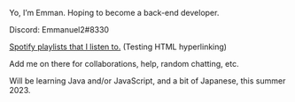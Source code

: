  Yo, I’m Emman. Hoping to become a back-end developer.
 
 Discord: Emmanuel2#8330   
 
 <a href="https://open.spotify.com/user/6cghhejdsah68mmlw6pml70xc?si=f6acf6836c884fd3">Spotify playlists that I listen to.</a> (Testing HTML hyperlinking)
 
 Add me on there for collaborations, help, random chatting, etc.  
 
 Will be learning Java and/or JavaScript, and a bit of Japanese, this summer 2023. 

<!---
Emmanuel2-uni/Emmanuel2-uni is a ✨ special ✨ repository because its `README.md` (this file) appears on your GitHub profile.
You can click the Preview link to take a look at your changes.
--->
